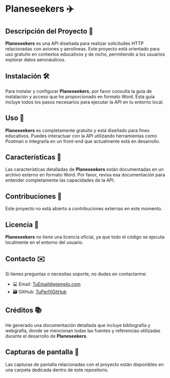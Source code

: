 # Planeseekers ✈️

## Descripción del Proyecto 📑

**Planeseekers** es una API diseñada para realizar solicitudes HTTP relacionadas con aviones y aerolíneas. Este proyecto está orientado para uso gratuito en contextos educativos y de nicho, permitiendo a los usuarios explorar datos aeronáuticos.

## Instalación 🛠️

Para instalar y configurar **Planeseekers**, por favor consulta la guía de instalación y acceso que he proporcionado en formato Word. Esta guía incluye todos los pasos necesarios para ejecutar la API en tu entorno local.

## Uso 🧐

**Planeseekers** es completamente gratuito y está diseñado para fines educativos. Puedes interactuar con la API utilizando herramientas como Postman o integrarla en un front-end que actualmente está en desarrollo.

## Características 🌟

Las características detalladas de **Planeseekers** están documentadas en un archivo externo en formato Word. Por favor, revisa esa documentación para entender completamente las capacidades de la API.

## Contribuciones 🚫

Este proyecto no está abierto a contribuciones externas en este momento.

## Licencia 📜

**Planeseekers** no tiene una licencia oficial, ya que todo el código se ejecuta localmente en el entorno del usuario.

## Contacto ✉️

Si tienes preguntas o necesitas soporte, no dudes en contactarme:

- 💻 Email: [TuEmail@ejemplo.com](mailto:TuEmail@ejemplo.com)
- 🗃️ GitHub: [TuPerfilGitHub](https://github.com/TuPerfilGitHub)

## Créditos 📚

He generado una documentación detallada que incluye bibliografía y webgrafía, donde se mencionan todas las fuentes y referencias utilizadas durante el desarrollo de **Planeseekers**.

## Capturas de pantalla 📸

Las capturas de pantalla relacionadas con el proyecto están disponibles en una carpeta dedicada dentro de este repositorio.
